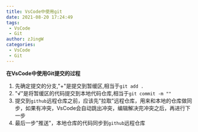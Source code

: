 ```yaml
---
title: VsCode中使用git
date: 2021-08-20 17:24:49
tags: 
 - VsCode
 - Git
author: zJingW
categories: 
 - VsCode
 - Git
---
```


**在VsCode中使用Git提交的过程**
1. 先确定提交的分支,"+"是提交到暂缓区,相当于`git add .`
2. "√"是将暂缓区的代码提交到本地代码仓库,相当于`git commit -m ""`
3. 提交到`github`远程仓库之前，应该先"拉取"远程仓库，用来和本地的仓库做同步，如果有冲突，VsCode会自动跳出冲突，编辑解决完冲突之后，再进行下一步
4. 最后一步"推送"，本地仓库的代码同步到`github`远程仓库
